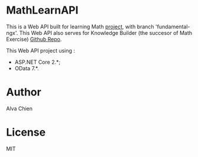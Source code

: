 # MathLearnAPI
This is a Web API built for learning Math [project](https://github.com/alvachien/mathexercise), with branch 'fundamental-ngx'.
This Web API also serves for Knowledge Builder (the succesor of Math Exercise) [Github Repo](https://github.com/alvachien/knowledgebuilder).

This Web API project using :
- ASP.NET Core 2.*;
- OData 7.*.

# Author
Alva Chien

# License
MIT
